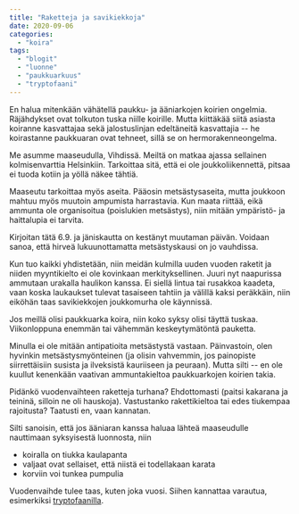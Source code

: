 ```yaml
---
title: "Raketteja ja savikiekkoja"
date: 2020-09-06
categories: 
  - "koira"
tags: 
  - "blogit"
  - "luonne"
  - "paukkuarkuus"
  - "tryptofaani"
---
```


En halua mitenkään vähätellä paukku- ja ääniarkojen koirien ongelmia. Räjähdykset ovat tolkuton tuska niille koirille. Mutta kiittäkää siitä asiasta koiranne kasvattajaa sekä jalostuslinjan edeltäneitä kasvattajia -- he koirastanne paukkuaran ovat tehneet, sillä se on hermorakenneongelma.

<!--more-->

Me asumme maaseudulla, Vihdissä. Meiltä on matkaa ajassa sellainen kolmisenvarttia Helsinkiin. Tarkoittaa sitä, että ei ole joukkoliikennettä, pitsaa ei tuoda kotiin ja yöllä näkee tähtiä.

Maaseutu tarkoittaa myös aseita. Pääosin metsästysaseita, mutta joukkoon mahtuu myös muutoin ampumista harrastavia. Kun maata riittää, eikä ammunta ole organisoitua (poislukien metsästys), niin mitään ympäristö- ja haittalupia ei tarvita.

Kirjoitan tätä 6.9. ja jäniskautta on kestänyt muutaman päivän. Voidaan sanoa, että hirveä lukuunottamatta metsästyskausi on jo vauhdissa.

Kun tuo kaikki yhdistetään, niin meidän kulmilla uuden vuoden raketit ja niiden myyntikielto ei ole kovinkaan merkityksellinen. Juuri nyt naapurissa ammutaan urakalla haulikon kanssa. Ei siellä lintua tai rusakkoa kaadeta, vaan koska laukaukset tulevat tasaiseen tahtiin ja välillä kaksi peräkkäin, niin eiköhän taas savikiekkojen joukkomurha ole käynnissä.

Jos meillä olisi paukkuarka koira, niin koko syksy olisi täyttä tuskaa. Viikonloppuna enemmän tai vähemmän keskeytymätöntä pauketta.

Minulla ei ole mitään antipatioita metsästystä vastaan. Päinvastoin, olen hyvinkin metsästysmyönteinen (ja olisin vahvemmin, jos painopiste siirrettäisiin susista ja ilveksistä kauriiseen ja peuraan). Mutta silti -- en ole kuullut kenenkään vaativan ammuntakieltoa paukkuarkojen koirien takia.

Pidänkö vuodenvaihteen raketteja turhana? Ehdottomasti (paitsi kakarana ja teininä, silloin ne oli hauskoja). Vastustanko rakettikieltoa tai edes tiukempaa rajoitusta? Taatusti en, vaan kannatan.

Silti sanoisin, että jos ääniaran kanssa haluaa lähteä maaseudulle nauttimaan syksyisestä luonnosta, niin

- koiralla on tiukka kaulapanta
- valjaat ovat sellaiset, että niistä ei todellakaan karata
- korviin voi tunkea pumpulia

Vuodenvaihde tulee taas, kuten joka vuosi. Siihen kannattaa varautua, esimerkiksi [tryptofaanilla](https://www.katiska.eu/tieto/aminohapot/tryptofaani/).
